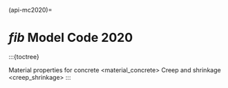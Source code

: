 (api-mc2020)=
# _fib_ Model Code 2020

:::{toctree}

Material properties for concrete <material_concrete>
Creep and shrinkage <creep_shrinkage>
:::